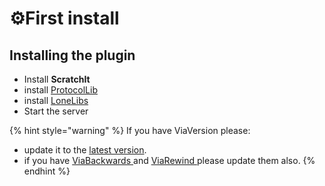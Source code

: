 # ⚙️First install

## Installing the plugin

* Install **ScratchIt**
* install [ProtocolLib](https://www.spigotmc.org/resources/protocollib.1997/)
* install [LoneLibs](https://www.spigotmc.org/resources/lonelibs.75974/)
* Start the server

{% hint style="warning" %}
If you have ViaVersion please:

* update it to the [latest version](https://ci.viaversion.com/job/ViaVersion-DEV/).
* if you have [ViaBackwards ](https://ci.viaversion.com/view/ViaBackwards/job/ViaBackwards-DEV/)and [ViaRewind ](https://ci.viaversion.com/view/ViaRewind/job/ViaRewind-DEV/)please update them also.
{% endhint %}

